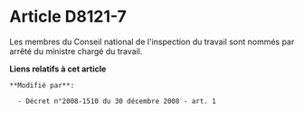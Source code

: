 # Article D8121-7

Les membres du Conseil national de l'inspection du travail sont nommés par arrêté du ministre chargé du travail.

**Liens relatifs à cet article**

	**Modifié par**:

	  - Décret n°2008-1510 du 30 décembre 2008 - art. 1
